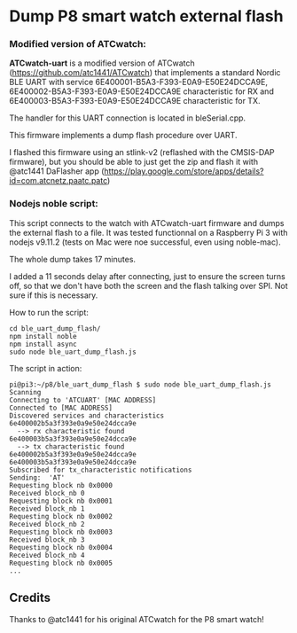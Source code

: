 # Dump P8 smart watch external flash

### Modified version of ATCwatch:
**ATCwatch-uart** is a modified version of ATCwatch (https://github.com/atc1441/ATCwatch) that implements a standard Nordic BLE UART with service 6E400001-B5A3-F393-E0A9-E50E24DCCA9E, 6E400002-B5A3-F393-E0A9-E50E24DCCA9E characteristic for RX and 6E400003-B5A3-F393-E0A9-E50E24DCCA9E characteristic for TX.

The handler for this UART connection is located in bleSerial.cpp.

This firmware implements a dump flash procedure over UART.

I flashed this firmware using an stlink-v2 (reflashed with the CMSIS-DAP firmware), but you should be able to just get the zip and flash it with @atc1441 DaFlasher app (https://play.google.com/store/apps/details?id=com.atcnetz.paatc.patc)

### Nodejs noble script:

This script connects to the watch with ATCwatch-uart firmware and dumps the external flash to a file. It was tested functionnal on a Raspberry Pi 3 with nodejs v9.11.2 (tests on Mac were noe successful, even using noble-mac). 

The whole dump takes 17 minutes.

I added a 11 seconds delay after connecting, just to ensure the screen turns off, so that we don't have both the screen and the flash talking over SPI. Not sure if this is necessary.

How to run the script:
```
cd ble_uart_dump_flash/
npm install noble
npm install async
sudo node ble_uart_dump_flash.js
```

The script in action:
```
pi@pi3:~/p8/ble_uart_dump_flash $ sudo node ble_uart_dump_flash.js
Scanning
Connecting to 'ATCUART' [MAC ADDRESS]
Connected to [MAC ADDRESS]
Discovered services and characteristics
6e400002b5a3f393e0a9e50e24dcca9e
  --> rx characteristic found
6e400003b5a3f393e0a9e50e24dcca9e
  --> tx characteristic found
6e400002b5a3f393e0a9e50e24dcca9e
6e400003b5a3f393e0a9e50e24dcca9e
Subscribed for tx_characteristic notifications
Sending:  'AT'
Requesting block nb 0x0000
Received block_nb 0
Requesting block nb 0x0001
Received block_nb 1
Requesting block nb 0x0002
Received block_nb 2
Requesting block nb 0x0003
Received block_nb 3
Requesting block nb 0x0004
Received block_nb 4
Requesting block nb 0x0005
...
```

## Credits
Thanks to @atc1441 for his original ATCwatch for the P8 smart watch!
